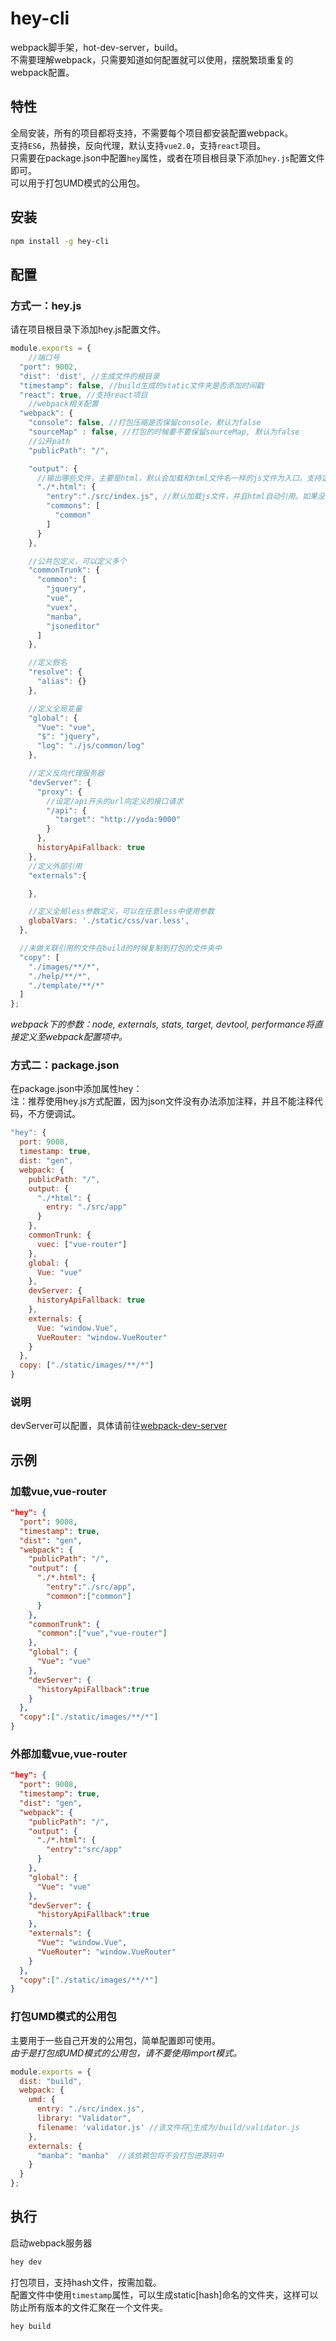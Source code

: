 # hey-cli
webpack脚手架，hot-dev-server，build。  
不需要理解webpack，只需要知道如何配置就可以使用，摆脱繁琐重复的webpack配置。   


## 特性
全局安装，所有的项目都将支持，不需要每个项目都安装配置webpack。    
支持<code>ES6</code>，热替换，反向代理，默认支持<code>vue2.0</code>，支持<code>react</code>项目。  
只需要在package.json中配置<code>hey</code>属性，或者在项目根目录下添加<code>hey.js</code>配置文件即可。  
可以用于打包UMD模式的公用包。

## 安装

```sh
npm install -g hey-cli
```

## 配置

### 方式一：hey.js
请在项目根目录下添加hey.js配置文件。 
```js
module.exports = {
	//端口号
  "port": 9002,
  "dist": 'dist', //生成文件的根目录
  "timestamp": false, //build生成的static文件夹是否添加时间戳
  "react": true, //支持react项目
	//webpack相关配置    
  "webpack": {
    "console": false, //打包压缩是否保留console，默认为false
    "sourceMap" : false, //打包的时候要不要保留sourceMap, 默认为false
    //公开path
    "publicPath": "/", 

    "output": {
      //输出哪些文件，主要是html，默认会加载和html文件名一样的js文件为入口。支持定义公用包。
      "./*.html": {
        "entry":"./src/index.js", //默认加载js文件，并且html自动引用。如果没有配置，则自动加载与html文件名同样的js文件。
        "commons": [
          "common"
        ]
      }
    },

    //公共包定义，可以定义多个
    "commonTrunk": {
      "common": [
        "jquery",
        "vue",
        "vuex",
        "manba",
        "jsoneditor"
      ]
    },

    //定义假名
    "resolve": {
      "alias": {}
    },

    //定义全局变量
    "global": {
      "Vue": "vue",
      "$": "jquery",
      "log": "./js/common/log"
    },

    //定义反向代理服务器
    "devServer": {
      "proxy": {
        //设定/api开头的url向定义的接口请求
        "/api": {
          "target": "http://yoda:9000"
        }
      },
      historyApiFallback: true
    },
    //定义外部引用
    "externals":{

    },

    //定义全局less参数定义，可以在任意less中使用参数
    globalVars: './static/css/var.less',
  },

  //未做关联引用的文件在build的时候复制到打包的文件夹中
  "copy": [
    "./images/**/*",
    "./help/**/*",
    "./template/**/*"
  ]
};
```
*webpack下的参数：node, externals, stats, target, devtool, performance将直接定义至webpack配置项中。*

### 方式二：package.json
在package.json中添加属性hey：  
注：推荐使用hey.js方式配置，因为json文件没有办法添加注释，并且不能注释代码，不方便调试。

```javascript
"hey": {
  port: 9008,
  timestamp: true,
  dist: "gen",
  webpack: {
    publicPath: "/",
    output: {
      "./*html": {
        entry: "./src/app"
      }
    },
    commonTrunk: {
      vuec: ["vue-router"]
    },
    global: {
      Vue: "vue"
    },
    devServer: {
      historyApiFallback: true
    },
    externals: {
      Vue: "window.Vue",
      VueRouter: "window.VueRouter"
    }
  },
  copy: ["./static/images/**/*"]
}
```

### 说明

devServer可以配置，具体请前往[webpack-dev-server](https://webpack.github.io/docs/webpack-dev-server.html)

## 示例

### 加载vue,vue-router  

```json
"hey": {
  "port": 9008,
  "timestamp": true,
  "dist": "gen",
  "webpack": {
    "publicPath": "/",
    "output": {
      "./*.html": {
        "entry":"./src/app",
        "common":["common"]
      }
    },
    "commonTrunk": {
      "common":["vue","vue-router"]
    },
    "global": {
      "Vue": "vue"
    },
    "devServer": {
      "historyApiFallback":true
    }
  },
  "copy":["./static/images/**/*"]
}
```
### 外部加载vue,vue-router  

```json
"hey": {
  "port": 9008,
  "timestamp": true,
  "dist": "gen",
  "webpack": {
    "publicPath": "/",
    "output": {
      "./*.html": {
        "entry":"src/app"
      }
    },
    "global": {
      "Vue": "vue"
    },
    "devServer": {
      "historyApiFallback":true
    },
    "externals": {
      "Vue": "window.Vue",
      "VueRouter": "window.VueRouter"
    }
  },
  "copy":["./static/images/**/*"]
}
```

### 打包UMD模式的公用包
主要用于一些自己开发的公用包，简单配置即可使用。  
*由于是打包成UMD模式的公用包，请不要使用import模式。*

```js
module.exports = {
  dist: "build",
  webpack: {
    umd: {
      entry: "./src/index.js",
      library: "Validator",
      filename: 'validator.js' //该文件将生成为/build/validator.js
    },
    externals: {
      "manba": "manba"  //该依赖包将不会打包进源码中
    }
  }
};
```

## 执行

启动webpack服务器

```sh
hey dev
```

打包项目，支持hash文件，按需加载。  
配置文件中使用<code>timestamp</code>属性，可以生成static[hash]命名的文件夹，这样可以防止所有版本的文件汇聚在一个文件夹。

```sh
hey build
```
